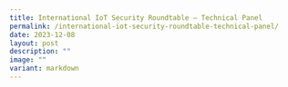 ```yaml
---
title: International IoT Security Roundtable – Technical Panel
permalink: /international-iot-security-roundtable-technical-panel/
date: 2023-12-08
layout: post
description: ""
image: ""
variant: markdown
---
```

